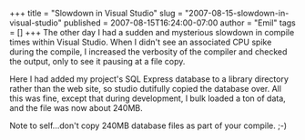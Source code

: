 +++
title = "Slowdown in Visual Studio"
slug = "2007-08-15-slowdown-in-visual-studio"
published = 2007-08-15T16:24:00-07:00
author = "Emil"
tags = []
+++
The other day I had a sudden and mysterious slowdown in compile times
within Visual Studio. When I didn't see an associated CPU spike during
the compile, I increased the verbosity of the compiler and checked the
output, only to see it pausing at a file copy.  
  
Here I had added my project's SQL Express database to a library
directory rather than the web site, so studio dutifully copied the
database over. All this was fine, except that during development, I bulk
loaded a ton of data, and the file was now about 240MB.  
  
Note to self...don't copy 240MB database files as part of your compile.
;-)
